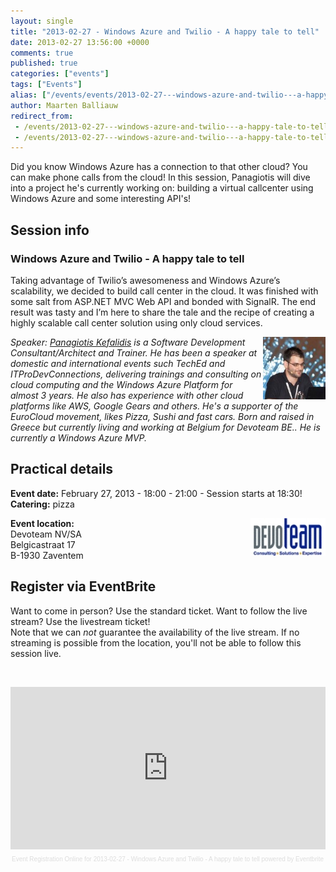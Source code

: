 ```yaml
---
layout: single
title: "2013-02-27 - Windows Azure and Twilio - A happy tale to tell"
date: 2013-02-27 13:56:00 +0000
comments: true
published: true
categories: ["events"]
tags: ["Events"]
alias: ["/events/events/2013-02-27---windows-azure-and-twilio---a-happy-tale-to-tell"]
author: Maarten Balliauw
redirect_from:
 - /events/2013-02-27---windows-azure-and-twilio---a-happy-tale-to-tell.html
 - /events/2013-02-27---windows-azure-and-twilio---a-happy-tale-to-tell.html
---
```


<p>Did you know Windows Azure has a connection to that other cloud? You can make phone calls from the cloud! In this session, Panagiotis will dive into a project he's currently working on: building a virtual callcenter using Windows Azure and some interesting API's!</p>
<h2>Session info</h2>
<h3>Windows Azure and Twilio - A happy tale to tell</h3>
<p>Taking advantage of Twilio&rsquo;s awesomeness and Windows Azure&rsquo;s scalability, we decided to build call center in the cloud. It was finished with some salt from ASP.NET MVC Web API and bonded with SignalR. The end result was tasty and I&rsquo;m here to share the tale and the recipe of creating a highly scalable call center solution using only cloud services.</p>
<p><em><img width="100" align="right" alt="Panagiotis Kefalidis" src="/assets/media/speakers/panagiotis-kefalidis.jpg">Speaker: <a href="http://www.kefalidis.me/" target="_blank">Panagiotis Kefalidis</a> is a Software Development Consultant/Architect and Trainer. He has been a speaker at domestic and international events such TechEd and ITProDevConnections, delivering trainings and consulting on cloud computing and the Windows Azure Platform for almost 3 years. He also has experience with other cloud platforms like AWS, Google Gears and others. He's a supporter of the EuroCloud movement, likes Pizza, Sushi and fast cars. Born and raised in Greece but currently living and working at Belgium for Devoteam BE.. He is currently a Windows Azure MVP.</em></p>
<h2>Practical details</h2>
<p><strong>Event date:</strong>&nbsp;February 27, 2013 - 18:00 - 21:00 - Session starts at 18:30!<br><strong>Catering:</strong> pizza</p>
<p><strong><a href="http://www.devoteam.be" target="_blank"><img width="120" height="60" align="right" alt="" src="/assets/media/sponsors/logo-devoteam.jpg"></a>Event location:<br></strong>Devoteam NV/SA<br> Belgicastraat 17<br> B-1930 Zaventem</p>
<h2>Register via EventBrite</h2>
<p>Want to come in person? Use the standard ticket. Want to follow the live stream? Use the livestream ticket!<br>Note that&nbsp;we can <em>not</em> guarantee the availability of the live stream. If no streaming is possible from the location, you'll not be able to follow this session live.</p>
<p>&nbsp;</p>
<div style="width: 100%; text-align: left;"><iframe width="100%" height="260" src="http://www.eventbrite.com/tickets-external?eid=5213130614&amp;ref=etckt&amp;v=2" frameborder="0" marginwidth="5" marginheight="5" scrolling="auto" vspace="0" hspace="0" allowtransparency="true"></iframe>
<div style="font-family: Helvetica, Arial; font-size: 10px; padding: 5px 0 5px; margin: 2px; width: 100%; text-align: left;"><a style="color: #ddd; text-decoration: none;" href="http://www.eventbrite.com/r/etckt" target="_blank">Event Registration Online</a><span style="color: #ddd;"> for </span><a style="color: #ddd; text-decoration: none;" href="http://www.eventbrite.com/event/5213130614?ref=etckt" target="_blank">2013-02-27 - Windows Azure and Twilio - A happy tale to tell</a> <span style="color: #ddd;">powered by</span> <a style="color: #ddd; text-decoration: none;" href="http://www.eventbrite.com?ref=etckt" target="_blank">Eventbrite</a></div>
</div>







